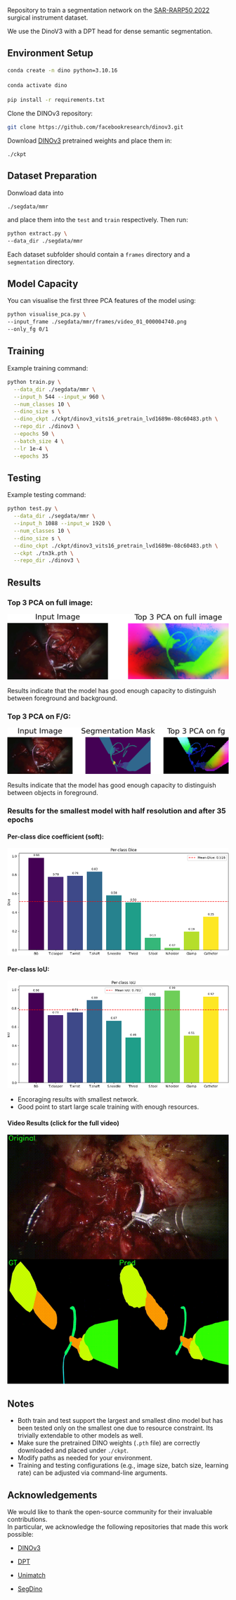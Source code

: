 Repository to train a segmentation network on the [SAR-RARP50 2022](https://www.synapse.org/Synapse:syn27618412/wiki/616881) surgical instrument dataset.

We use the DinoV3 with a DPT head for dense semantic segmentation.

## Environment Setup

```bash
conda create -n dino python=3.10.16

conda activate dino

pip install -r requirements.txt
````

Clone the DINOv3 repository:

```bash
git clone https://github.com/facebookresearch/dinov3.git
```

Download [DINOv3](https://github.com/facebookresearch/dinov3)  pretrained weights and place them in:

```
./ckpt
```

## Dataset Preparation
Donwload data into  
```
./segdata/mmr
```
and place them into the `test` and `train` respectively. Then run:
```bash
python extract.py \
--data_dir ./segdata/mmr
```

Each dataset subfolder should contain a `frames` directory and a `segmentation` directory.

## Model Capacity
You can visualise the first three PCA features of the model using:
```bash
python visualise_pca.py \
--input_frame ./segdata/mmr/frames/video_01_000004740.png
--only_fg 0/1
```

## Training

Example training command:

```bash
python train.py \
  --data_dir ./segdata/mmr \
  --input_h 544 --input_w 960 \
  --num_classes 10 \
  --dino_size s \
  --dino_ckpt ./ckpt/dinov3_vits16_pretrain_lvd1689m-08c60483.pth \
  --repo_dir ./dinov3 \
  --epochs 50 \
  --batch_size 4 \
  --lr 1e-4 \
  --epochs 35
```

## Testing

Example testing command:

```bash
python test.py \
  --data_dir ./segdata/mmr \
  --input_h 1088 --input_w 1920 \
  --num_classes 10 \
  --dino_size s \
  --dino_ckpt ./ckpt/dinov3_vits16_pretrain_lvd1689m-08c60483.pth \
  --ckpt ./tn3k.pth \
  --repo_dir ./dinov3 \
```

## Results
### Top 3 PCA on full image:
![](src/pca_full.png)

Results indicate that the model has good enough capacity to distinguish between foreground and background.

### Top 3 PCA on F/G:
![](src/pca_fg.png)

Results indicate that the model has good enough capacity to distinguish between objects in foreground.

### Results for the smallest model with half resolution and after 35 epochs
#### Per-class dice coefficient (soft):

![](src/test_metrics_dice_per_class.png)

#### Per-class IoU:

![](src/test_metrics_iou_per_class.png)
 
* Encoraging results with smallest network.
* Good point to start large scale training with enough resources.

#### Video Results (click for the full video)
[![](src/trimmed.gif)](https://youtu.be/eYu81MW8a1M)



## Notes

* Both train and test support the largest and smallest dino model but has been tested only on the smallest one due to resource constraint. Its trivially extendable to other models as well.
* Make sure the pretrained DINO weights (`.pth` file) are correctly downloaded and placed under `./ckpt`.
* Modify paths as needed for your environment.
* Training and testing configurations (e.g., image size, batch size, learning rate) can be adjusted via command-line arguments.

## Acknowledgements

We would like to thank the open-source community for their invaluable contributions.  
In particular, we acknowledge the following repositories that made this work possible:

- [DINOv3](https://github.com/facebookresearch/dinov3)   

- [DPT](https://github.com/isl-org/DPT)

- [Unimatch](https://github.com/LiheYoung/UniMatch-V2)

- [SegDino](https://arxiv.org/pdf/2509.00833)